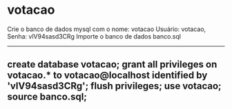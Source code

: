 # votacao

Crie o banco de dados mysql com o nome: votacao
Usuário: votacao, Senha: vlV94sasd3CRg
Importe o banco de dados banco.sql

---
create database votacao;
grant all privileges on votacao.* to votacao@localhost identified by 'vlV94sasd3CRg';
flush privileges;
use votacao;
source banco.sql;
---


